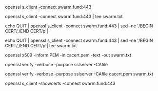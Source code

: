 openssl s_client -connect swarm.fund:443

openssl s_client -connect swarm.fund:443 | tee swarm.txt

echo QUIT | openssl s_client -connect swarm.fund:443 | sed -ne '/BEGIN CERT/,/END CERT/p'|


echo QUIT | openssl s_client -connect swarm.fund:443 | sed -ne '/BEGIN CERT/,/END CERT/p'| tee swarm.txt

openssl x509 -inform PEM -in cacert.pem -text -out swarm.txt

openssl verify -verbose -purpose sslserver -CAfile <file containing both root and intermediates> <file containing signed cert>

openssl verify -verbose -purpose sslserver -CAfile cacert.pem swarm.txt

openssl s_client -showcerts -connect swarm.fund:443